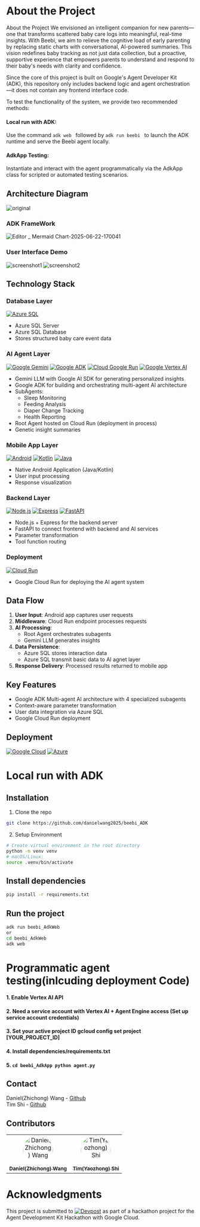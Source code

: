 # About the Project
About the Project
We envisioned an intelligent companion for new parents—one that transforms scattered baby care logs into meaningful, real-time insights. With Beebi, we aim to relieve the cognitive load of early parenting by replacing static charts with conversational, AI-powered summaries. This vision redefines baby tracking as not just data collection, but a proactive, supportive experience that empowers parents to understand and respond to their baby's needs with clarity and confidence.

Since the core of this project is built on Google's Agent Developer Kit (ADK), this repository only includes backend logic and agent orchestration—it does not contain any frontend interface code.

To test the functionality of the system, we provide two recommended methods:
#### Local run with ADK:
Use the command ```adk web ``` followed by ```adk run beebi ``` to launch the ADK runtime and serve the Beebi agent locally.

#### AdkApp Testing:
Instantiate and interact with the agent programmatically via the AdkApp class for scripted or automated testing scenarios.

## Architecture Diagram
![original](https://github.com/user-attachments/assets/fa87c310-fb4c-47ff-bc9a-3f63bb14174c)

### ADK FrameWork
![Editor _ Mermaid Chart-2025-06-22-170041](https://github.com/user-attachments/assets/e375e110-51fb-4294-8a4a-507ebcdc421b)

### User Interface Demo
![screenshot1](https://github.com/user-attachments/assets/be4eab67-2803-4dfb-93e6-12c940ca3a0d)
![screenshot2](https://github.com/user-attachments/assets/32fabc43-ffcd-4943-9c56-234e2d45cc0f)


## Technology Stack

### Database Layer
[![Azure SQL](https://img.shields.io/badge/Microsoft%20Azure%20SQL-0089D6?style=for-the-badge&logo=microsoft-azure&logoColor=white)](https://azure.microsoft.com/en-us/products/azure-sql/)
- Azure SQL Server
- Azure SQL Database
- Stores structured baby care event data

### AI Agent Layer
[![Google Gemini](https://img.shields.io/badge/Gemini-4285F4?style=for-the-badge&logo=googleai&logoColor=white)](https://deepmind.google/technologies/gemini/)
[![Google ADK](https://img.shields.io/badge/Google%20ADK-4285F4?style=for-the-badge&logo=googlecloud&logoColor=white)](https://google.github.io/adk-docs/)
[![Cloud Google Run](https://img.shields.io/badge/Google%20Cloud%20Run-4285F4?style=for-the-badge&logo=googlecloud&logoColor=white)](https://cloud.google.com/run)
[![Google Vertex AI](https://img.shields.io/badge/Google%20Vertex%20AI-4285F4?style=for-the-badge&logo=googlecloud&logoColor=white)](https://cloud.google.com/vertex-ai)
- Gemini LLM with Google AI SDK for generating personalized insights
- Google ADK for building and orchestrating multi-agent AI architecture
- SubAgents:
  - Sleep Monitoring
  - Feeding Analysis
  - Diaper Change Tracking
  - Health Reporting
- Root Agent hosted on Cloud Run (deployment in process)
- Genetic insight summaries

### Mobile App Layer
[![Android](https://img.shields.io/badge/Android-3DDC84?style=for-the-badge&logo=android&logoColor=white)](https://developer.android.com/)
[![Kotlin](https://img.shields.io/badge/Kotlin-7F52FF?style=for-the-badge&logo=kotlin&logoColor=white)](https://kotlinlang.org/)
[![Java](https://img.shields.io/badge/Java-007396?style=for-the-badge&logo=openjdk&logoColor=white)](https://www.java.com/)
- Native Android Application (Java/Kotlin)
- User input processing
- Response visualization

### Backend Layer
[![Node.js](https://img.shields.io/badge/Node.js-339933?style=for-the-badge&logo=nodedotjs&logoColor=white)](https://nodejs.org/)
[![Express](https://img.shields.io/badge/Express-000000?style=for-the-badge&logo=express&logoColor=white)](https://expressjs.com/)
[![FastAPI](https://img.shields.io/badge/FastAPI-009688?style=for-the-badge&logo=fastapi&logoColor=white)](https://fastapi.tiangolo.com/)
- Node.js + Express for the backend server
- FastAPI to connect frontend with backend and AI services
- Parameter transformation
- Tool function routing

### Deployment
[![Cloud Run](https://img.shields.io/badge/Google%20Cloud%20Run-4285F4?style=for-the-badge&logo=googlecloud&logoColor=white)](https://cloud.google.com/run)
- Google Cloud Run for deploying the AI agent system

## Data Flow
1. **User Input**: Android app captures user requests
2. **Middleware**: Cloud Run endpoint processes requests
3. **AI Processing**:
   - Root Agent orchestrates subagents
   - Gemini LLM generates insights
4. **Data Persistence**:
   - Azure SQL stores interaction data
   - Azure SQL transmit basic data to AI agnet layer
6. **Response Delivery**: Processed results returned to mobile app

## Key Features
- Google ADK Multi-agent AI architecture with 4 specialized subagents
- Context-aware parameter transformation
- User data integration via Azure SQL
- Google Cloud Run deployment

## Deployment
[![Google Cloud](https://img.shields.io/badge/Google%20Cloud-4285F4?style=for-the-badge&logo=googlecloud&logoColor=white)](https://cloud.google.com)
[![Azure](https://img.shields.io/badge/Microsoft%20Azure-0078D4?style=for-the-badge&logo=microsoft-azure&logoColor=white)](https://azure.microsoft.com)


# Local run with ADK
## Installation
1. Clone the repo
```bash
git clone https://github.com/danielwang2025/beebi_ADK 
```
2. Setup Environment
```bash
# Create virtual environment in the root directory
python -m venv venv
# macOS/Linux:
source .venv/bin/activate
```
## Install dependencies
```bash
pip install -r requirements.txt
```
## Run the project
```bash
adk run beebi_AdkWeb
or
cd beebi_AdkWeb
adk web
```

# Programmatic agent testing(inlcuding deployment Code)

#### 1. Enable Vertex AI API
#### 2. Need a service account with Vertex AI + Agent Engine access (Set up service account credentials)
#### 3. Set your active project ID    gcloud config set project [YOUR_PROJECT_ID]
#### 4. Install dependencies/requirements.txt
#### 5. ``` cd beebi_AdkApp python agent.py ```

## Contact

Daniel(Zhichong) Wang - [Github](https://github.com/danielwang2025)  
Tim Shi - [Github](https://github.com/TIMXSHI)  

## Contributors

<table>
  <tr>
    <td align="center">
      <a href="https://github.com/danielwang2025">
        <img src="https://avatars.githubusercontent.com/u/125905701?v=4" width="80px;" style="border-radius: 50%;" alt="Daniel(Zhichong) Wang"/><br/>
        <sub><b>Daniel(Zhichong) Wang</b></sub>
      </a>
    </td>
    <td align="center">
      <a href="https://github.com/TIMXSHI">
        <img src="https://avatars.githubusercontent.com/u/130257899?v=4" width="80px;" style="border-radius: 50%;" alt="Tim(Yaozhong) Shi"/><br/>
        <sub><b>Tim(Yaozhong) Shi</b></sub>
      </a>
    </td>
  </tr>
</table>



# Acknowledgments
This project is submitted to [![Devpost][devpost]][devpost-url] as part of a hackathon project for the Agent Development Kit Hackathon with Google Cloud.

[devpost]: https://img.shields.io/badge/Devpost-003E54?style=for-the-badge&logo=Devpost&logoColor=white
[devpost-url]: https://googlecloudmultiagents.devpost.com/?ref_feature=challenge&ref_medium=discover&_gl=1*yi86ui*_gcl_au*MTE3ODA4Njc5Ni4xNzUwNDcwNzUz*_ga*MzY4MDAwNTk4LjE3NTA0NzA3NTM.*_ga_0YHJK3Y10M*czE3NTA0NzA3NTIkbzEkZzEkdDE3NTA0NzI0MDgkajQ5JGwwJGgw
